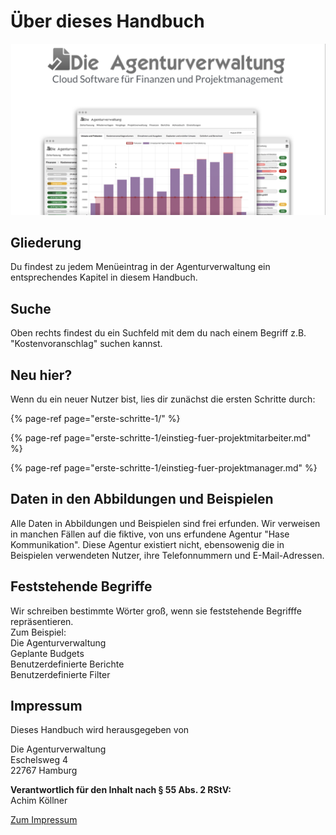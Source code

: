 # Über dieses Handbuch

![](.gitbook/assets/bildschirmfoto-2020-03-08-um-12.58.10.png)

## Gliederung

Du findest zu jedem Menüeintrag in der Agenturverwaltung ein entsprechendes Kapitel in diesem Handbuch.

## Suche

Oben rechts findest du ein Suchfeld mit dem du nach einem Begriff z.B. "Kostenvoranschlag" suchen kannst.

## Neu hier?

Wenn du ein neuer Nutzer bist, lies dir zunächst die ersten Schritte durch:

{% page-ref page="erste-schritte-1/" %}

{% page-ref page="erste-schritte-1/einstieg-fuer-projektmitarbeiter.md" %}

{% page-ref page="erste-schritte-1/einstieg-fuer-projektmanager.md" %}

## Daten in den Abbildungen und Beispielen

Alle Daten in Abbildungen und Beispielen sind frei erfunden. Wir verweisen in manchen Fällen auf die fiktive, von uns erfundene Agentur "Hase Kommunikation". Diese Agentur existiert nicht, ebensowenig die in Beispielen verwendeten Nutzer, ihre Telefonnummern und E-Mail-Adressen.

## Feststehende Begriffe

Wir schreiben bestimmte Wörter groß, wenn sie feststehende Begrifffe repräsentieren.  
Zum Beispiel:  
Die Agenturverwaltung  
Geplante Budgets  
Benutzerdefinierte Berichte  
Benutzerdefinierte Filter

## Impressum

Dieses Handbuch wird herausgegeben von 

Die Agenturverwaltung  
Eschelsweg 4  
22767 Hamburg  
  
**Verantwortlich für den Inhalt nach § 55 Abs. 2 RStV:**  
Achim Köllner

[Zum Impressum](https://www.dieagenturverwaltung.de/impressum/)



